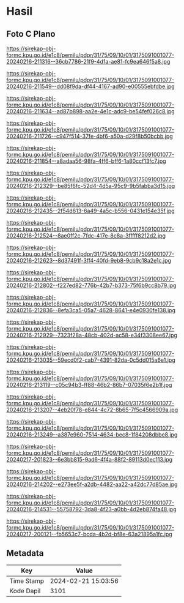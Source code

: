 # Hasil

## Foto C Plano

https://sirekap-obj-formc.kpu.go.id/e1c8/pemilu/pdpr/31/75/09/10/01/3175091001077-20240216-211316--36cb7786-21f9-4d1a-ae81-fc9ea646f5a8.jpg

https://sirekap-obj-formc.kpu.go.id/e1c8/pemilu/pdpr/31/75/09/10/01/3175091001077-20240216-211549--dd08f9da-df44-4167-ad90-e00555ebfdbe.jpg

https://sirekap-obj-formc.kpu.go.id/e1c8/pemilu/pdpr/31/75/09/10/01/3175091001077-20240216-211634--ad87b898-aa2e-4e1c-adc9-be54fef026c8.jpg

https://sirekap-obj-formc.kpu.go.id/e1c8/pemilu/pdpr/31/75/09/10/01/3175091001077-20240216-211726--c947f514-37fe-4bf6-a50a-d29f8b50bcbb.jpg

https://sirekap-obj-formc.kpu.go.id/e1c8/pemilu/pdpr/31/75/09/10/01/3175091001077-20240216-211854--a8adaa56-98fa-4ff6-bff6-1a80ccf13fc7.jpg

https://sirekap-obj-formc.kpu.go.id/e1c8/pemilu/pdpr/31/75/09/10/01/3175091001077-20240216-212329--be85f6fc-52d4-4d5a-95c9-9b5fabba3d15.jpg

https://sirekap-obj-formc.kpu.go.id/e1c8/pemilu/pdpr/31/75/09/10/01/3175091001077-20240216-212435--2f54d613-6a49-4a5c-b556-0431e154e35f.jpg

https://sirekap-obj-formc.kpu.go.id/e1c8/pemilu/pdpr/31/75/09/10/01/3175091001077-20240216-212524--8ae0ff2c-7fdc-417e-8c8a-3fffff8212d2.jpg

https://sirekap-obj-formc.kpu.go.id/e1c8/pemilu/pdpr/31/75/09/10/01/3175091001077-20240216-212623--8d37491f-3ff4-40fd-9eb8-9cb9c18a2e1c.jpg

https://sirekap-obj-formc.kpu.go.id/e1c8/pemilu/pdpr/31/75/09/10/01/3175091001077-20240216-212802--f227ed82-776b-42b7-b373-75f6b9cc8b79.jpg

https://sirekap-obj-formc.kpu.go.id/e1c8/pemilu/pdpr/31/75/09/10/01/3175091001077-20240216-212836--8efa3ca5-05a7-4628-8641-e4e0930fe138.jpg

https://sirekap-obj-formc.kpu.go.id/e1c8/pemilu/pdpr/31/75/09/10/01/3175091001077-20240216-212929--7323f28a-48cb-402d-ac58-e34f3308ee67.jpg

https://sirekap-obj-formc.kpu.go.id/e1c8/pemilu/pdpr/31/75/09/10/01/3175091001077-20240216-213035--59ecd0f2-cab7-4391-82da-0c5dd015a6e1.jpg

https://sirekap-obj-formc.kpu.go.id/e1c8/pemilu/pdpr/31/75/09/10/01/3175091001077-20240216-213119--c05c94b3-ff88-46b2-86b7-07035f6e2b1f.jpg

https://sirekap-obj-formc.kpu.go.id/e1c8/pemilu/pdpr/31/75/09/10/01/3175091001077-20240216-213207--4eb20f78-e844-4c72-8b65-7f5c4566909a.jpg

https://sirekap-obj-formc.kpu.go.id/e1c8/pemilu/pdpr/31/75/09/10/01/3175091001077-20240216-213249--a387e960-7514-4634-bec8-1f84208dbbe8.jpg

https://sirekap-obj-formc.kpu.go.id/e1c8/pemilu/pdpr/31/75/09/10/01/3175091001077-20240217-201823--6e3bb815-9ad6-4f4a-88f2-89113d0ec113.jpg

https://sirekap-obj-formc.kpu.go.id/e1c8/pemilu/pdpr/31/75/09/10/01/3175091001077-20240216-214202--e273ee5f-a2db-4482-aa22-a42dc77d85ae.jpg

https://sirekap-obj-formc.kpu.go.id/e1c8/pemilu/pdpr/31/75/09/10/01/3175091001077-20240216-214531--55758792-3da8-4f23-a0bb-4d2eb874fa48.jpg

https://sirekap-obj-formc.kpu.go.id/e1c8/pemilu/pdpr/31/75/09/10/01/3175091001077-20240217-200121--fb5653c7-bcda-4b2d-bf8e-63a21895a1fc.jpg


## Metadata

| Key        | Value               |
| ---------- | ------------------- |
| Time Stamp | 2024-02-21 15:03:56 |
| Kode Dapil | 3101                |



